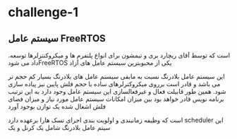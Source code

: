 # challenge-1
  ## سیستم عامل FreeRTOS
  .است که توسط آقای ریچارد بری و تیمشون برای انواع پلتفرم ها و میکروکنترلرها توسعه داد می شودFreeRTOS یکی از محبوبترین سیستم عامل های آزاد 

این سیستم عامل بلادرنگ نسبت به مابقی سیستم عامل های بلادرنگ بسیار کم حجم تر می باشد و قادر است برروی میکروکترلرهای ساده با حجم فلش پایین نیز پیاده سازی شود. همین طور قابیلت فعال و غیرفعالسازی این سیستم عامل وجود دارد به این ترتیب برنامه نویس قادر خواهد بود بین میزان امکانات سیستم عامل مورد نیاز و میزان فضای فلش اشغال شده یک توازن       بوجود آورد 

   است که وظیفه زمانبندی و اولویت بندی اجرای تسک هارا برعهده دارد  scheduler این سیتم عامل بلادرنگ شامل یک کرنل و یک 
